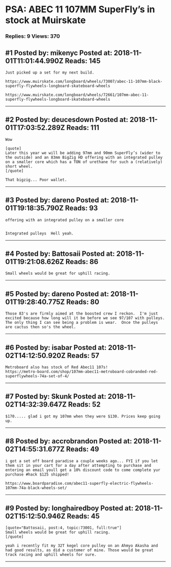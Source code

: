 # PSA: ABEC 11 107MM SuperFly&rsquo;s in stock at Muirskate

### Replies: 9 Views: 370

## \#1 Posted by: mikenyc Posted at: 2018-11-01T11:01:44.990Z Reads: 145

```
Just picked up a set for my next build. 

https://www.muirskate.com/longboard/wheels/73007/abec-11-107mm-black-superfly-flywheels-longboard-skateboard-wheels

https://www.muirskate.com/longboard/wheels/72661/107mm-abec-11-superfly-flywheels-longboard-skateboard-wheels
```

---
## \#2 Posted by: deucesdown Posted at: 2018-11-01T17:03:52.289Z Reads: 111

```
Wow

[quote]
Later this year we will be adding 97mm and 90mm SuperFly’s (wider to the outside) and an 83mm BigZig HD offering with an integrated pulley on a smaller core which has a TON of urethane for such a (relatively) short wheel.
[/quote]

That bigzig... Poor wallet.
```

---
## \#3 Posted by: dareno Posted at: 2018-11-01T19:18:35.790Z Reads: 93

```
offering with an integrated pulley on a smaller core 


Integrated pulleys  Hell yeah.
```

---
## \#4 Posted by: Battosaii Posted at: 2018-11-01T19:21:08.626Z Reads: 86

```
Small wheels would be great for uphill racing.
```

---
## \#5 Posted by: dareno Posted at: 2018-11-01T19:28:40.775Z Reads: 80

```
Those 83's are firmly aimed at the boosted crew I reckon.  I'm just excited because how long will it be before we see 97/107 with pulleys.  The only thing I can see being a problem is wear.  Once the pulleys are cactus then so's the wheel.
```

---
## \#6 Posted by: isabar Posted at: 2018-11-02T14:12:50.920Z Reads: 57

```
Metroboard also has stock of Red Abec11 107s!
https://metro-board.com/shop/107mm-abec11-metroboard-cobranded-red-superflywheels-74a-set-of-4/
```

---
## \#7 Posted by: Skunk Posted at: 2018-11-02T14:32:39.647Z Reads: 52

```
$170..... glad i got my 107mm when they were $130. Prices keep going up.
```

---
## \#8 Posted by: accrobrandon Posted at: 2018-11-02T14:55:31.677Z Reads: 49

```
i got a set off board paradise a couple weeks ago... FYI if you let them sit in your cart for a day after attempting to purchase and entering an email youll get a 10% discount code to come complete yur purchase #hack $125 shipped!

https://www.boardparadise.com/abec11-superfly-electric-flywheels-107mm-74a-black-wheels-set/
```

---
## \#9 Posted by: longhairedboy Posted at: 2018-11-02T15:12:50.946Z Reads: 45

```
[quote="Battosaii, post:4, topic:73001, full:true"]
Small wheels would be great for uphill racing.
[/quote]

yeah i recently fit my 32T kegel core pulley on an Ahmyo Akasha and had good results, as did a customer of mine. Those would be great track racing and uphill wheels for sure.
```

---
